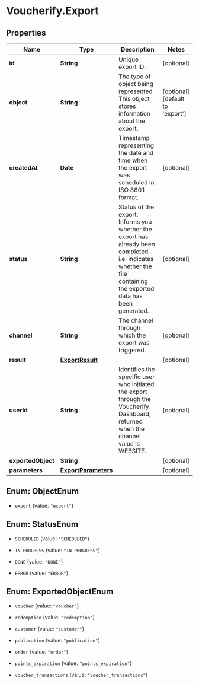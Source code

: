 # Voucherify.Export

## Properties

Name | Type | Description | Notes
------------ | ------------- | ------------- | -------------
**id** | **String** | Unique export ID. | [optional] 
**object** | **String** | The type of object being represented. This object stores information about the export. | [optional] [default to &#39;export&#39;]
**createdAt** | **Date** | Timestamp representing the date and time when the export was scheduled in ISO 8601 format. | [optional] 
**status** | **String** | Status of the export. Informs you whether the export has already been completed, i.e. indicates whether the file containing the exported data has been generated. | [optional] 
**channel** | **String** | The channel through which the export was triggered. | [optional] 
**result** | [**ExportResult**](ExportResult.md) |  | [optional] 
**userId** | **String** | Identifies the specific user who initiated the export through the Voucherify Dashboard; returned when the channel value is WEBSITE. | [optional] 
**exportedObject** | **String** |  | [optional] 
**parameters** | [**ExportParameters**](ExportParameters.md) |  | [optional] 



## Enum: ObjectEnum


* `export` (value: `"export"`)





## Enum: StatusEnum


* `SCHEDULED` (value: `"SCHEDULED"`)

* `IN_PROGRESS` (value: `"IN_PROGRESS"`)

* `DONE` (value: `"DONE"`)

* `ERROR` (value: `"ERROR"`)





## Enum: ExportedObjectEnum


* `voucher` (value: `"voucher"`)

* `redemption` (value: `"redemption"`)

* `customer` (value: `"customer"`)

* `publication` (value: `"publication"`)

* `order` (value: `"order"`)

* `points_expiration` (value: `"points_expiration"`)

* `voucher_transactions` (value: `"voucher_transactions"`)




